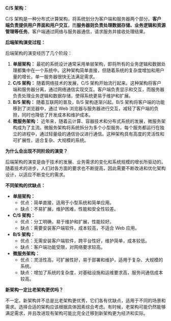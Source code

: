 **C/S 架构：**

C/S 架构是一种分布式计算架构，将系统划分为客户端和服务器两个部分。**客户端负责提供用户界面和用户交互**，而**服务器则负责处理数据存储、业务逻辑和资源管理等任务**。客户端通过网络与服务器通信，请求服务并接收处理结果。

**后端架构演变过程：**

后端架构的演变经历了几个阶段：

1. **单层架构：** 最初的系统设计通常采用单层架构，即将所有的业务逻辑和数据处理都集中在一个系统中。这种架构简单直接，但随着系统的复杂度增加和用户量的增长，单一服务器很快无法满足需求。
2. **C/S 架构：** 随着网络技术的发展，C/S 架构开始流行起来。这种架构将客户端和服务器分离，通过网络通信实现交互。客户端负责显示和交互，而服务器负责处理业务逻辑和数据存储，使得系统更易于维护和扩展。
3. **B/S 架构：** 随着互联网的普及，B/S 架构逐渐兴起。B/S 架构将客户端的功能移到了浏览器中，通过 Web 浏览器与服务器进行交互，减轻了客户端的负担，同时也降低了开发成本和维护成本。
4. **微服务架构：** 近年来，随着云计算、容器技术和分布式系统的发展，微服务架构成为了主流。微服务架构将系统拆分为多个小型服务，每个服务都运行在独立的进程中，通过轻量级的通信协议进行通信。这种架构具有高度的灵活性和可扩展性，适合复杂、大规模的系统。

**为什么会出现不同阶段的演变？**

后端架构的演变是由于技术的发展、业务需求的变化和系统规模的增长所驱动的。随着技术的进步，人们对各方面的要求也不断提高，因此需要不断改进和优化架构设计，以适应不断变化的需求。

**不同架构的优缺点：**

- **单层架构：**
  - 优点：简单直接，适用于小型系统和简单应用。
  - 缺点：不易扩展，维护困难，性能和安全性较差。
- **C/S 架构：**
  - 优点：分工明确，易于维护和扩展，性能较好。
  - 缺点：需要安装客户端软件，成本较高，不适合 Web 应用。
- **B/S 架构：**
  - 优点：无需安装客户端软件，跨平台性好，维护简单，成本较低。
  - 缺点：客户端功能受限，对网络要求较高。
- **微服务架构：**
  - 优点：灵活性高，可扩展性好，易于部署和维护，适用于复杂、大规模的系统。
  - 缺点：增加了系统的复杂度，对基础设施和运维要求高，服务间通信成本较高。

**新架构一定比老架构更优吗？**

不一定。新架构并不总是比老架构更优秀，它们各有优缺点，适用于不同的场景和需求。选择合适的架构应该根据具体因素综合考虑。有时候，老架构可能仍然能够满足需求，并且改进现有架构可能比完全迁移到新架构更为经济和实际。